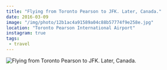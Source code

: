```yaml
---
title: "Flying from Toronto Pearson to JFK. Later, Canada."
date: 2016-03-09
image: "/img/photo/12b1ac4a91589a04c88b57774f9e258e.jpg"
location: "Toronto Pearson International Airport"
instagram: true
tags:
 - travel
---
```


![Flying from Toronto Pearson to JFK. Later, Canada.](/img/photo/12b1ac4a91589a04c88b57774f9e258e.jpg)
